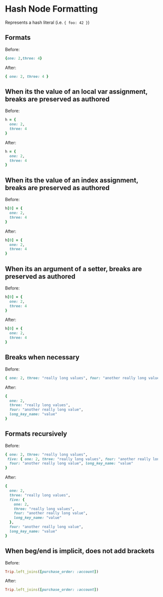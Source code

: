 <!-- BEGIN_AUTOGENERATED -->

# Hash Node Formatting

Represents a hash literal (i.e. `{ foo: 42 }`)

<!-- END_AUTOGENERATED -->

## Formats

Before:

```ruby
{one: 2,three: 4}
```

After:

```ruby
{ one: 2, three: 4 }
```

## When its the value of an local var assignment, breaks are preserved as authored

Before:

```ruby
h = {
  one: 2,
  three: 4
}
```

After:

```ruby
h = {
  one: 2,
  three: 4
}
```

## When its the value of an index assignment, breaks are preserved as authored

Before:

```ruby
h[0] = {
  one: 2,
  three: 4
}
```

After:

```ruby
h[0] = {
  one: 2,
  three: 4
}
```

## When its an argument of a setter, breaks are preserved as authored

Before:

```ruby
h[0] = {
  one: 2,
  three: 4
}
```

After:

```ruby
h[0] = {
  one: 2,
  three: 4
}
```

## Breaks when necessary

Before:

```ruby
{ one: 2, three: "really long values", four: "another really long value", long_key_name: "value" }
```

After:

```ruby
{
  one: 2,
  three: "really long values",
  four: "another really long value",
  long_key_name: "value"
}
```

## Formats recursively

Before:

```ruby
{ one: 2, three: "really long values",
 five: { one: 2, three: "really long values", four: "another really long value", long_key_name: "value" },
  four: "another really long value", long_key_name: "value"
}
```

After:

```ruby
{
  one: 2,
  three: "really long values",
  five: {
    one: 2,
    three: "really long values",
    four: "another really long value",
    long_key_name: "value"
  },
  four: "another really long value",
  long_key_name: "value"
}
```

## When beg/end is implicit, does not add brackets

Before:

```ruby
Trip.left_joins([purchase_order: :account])
```

After:

```ruby
Trip.left_joins([purchase_order: :account])
```
